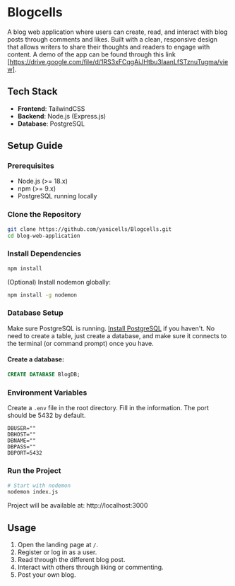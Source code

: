 # Blogcells

A blog web application where users can create, read, and interact with blog posts through comments and likes. Built with a clean, responsive design that allows writers to share their thoughts and readers to engage with content. A demo of the app can be found through this link [https://drive.google.com/file/d/1RS3xFCqgAiJHtbu3laanLfSTznuTugma/view].

## Tech Stack

- **Frontend**: TailwindCSS
- **Backend**: Node.js (Express.js)
- **Database**: PostgreSQL

## Setup Guide

### Prerequisites

- Node.js (>= 18.x)
- npm (>= 9.x)
- PostgreSQL running locally

### Clone the Repository

```bash
git clone https://github.com/yanicells/Blogcells.git
cd blog-web-application
```

### Install Dependencies

```bash
npm install
```

(Optional) Install nodemon globally:

```bash
npm install -g nodemon
```

### Database Setup

Make sure PostgreSQL is running. [Install PostgreSQL](https://www.postgresql.org) if you haven't.
No need to create a table, just create a database, and make sure it connects to the terminal (or command prompt) once you have.

#### Create a database:

```sql
CREATE DATABASE BlogDB;
```

### Environment Variables

Create a `.env` file in the root directory.
Fill in the information. The port should be 5432 by default.

```env
DBUSER=""
DBHOST=""
DBNAME=""
DBPASS=""
DBPORT=5432
```

### Run the Project

```bash
# Start with nodemon
nodemon index.js
```

Project will be available at: http://localhost:3000

## Usage

1. Open the landing page at `/`.
2. Register or log in as a user.
3. Read through the different blog post.
4. Interact with others through liking or commenting.
5. Post your own blog.
